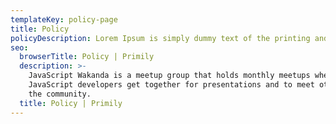 ```yaml
---
templateKey: policy-page
title: Policy
policyDescription: Lorem Ipsum is simply dummy text of the printing and typesetting industry. Lorem Ipsum has been the industry's          standard dummy text ever since the 1500s, when an unknown printer took a galley of type and scrambled it to make a type specimen book.    It has survived not only five centuries, but also the leap into electronic typesetting, remaining essentially unchanged. It was           popularised in the 1960s with the release of Letraset sheets containing Lorem Ipsum passages, and more recently with desktop publishing   software like Aldus PageMaker including versions of Lorem Ipsum.
seo:
  browserTitle: Policy | Primily
  description: >-
    JavaScript Wakanda is a meetup group that holds monthly meetups where
    JavaScript developers get together for presentations and to meet others in
    the community.
  title: Policy | Primily
---
```

